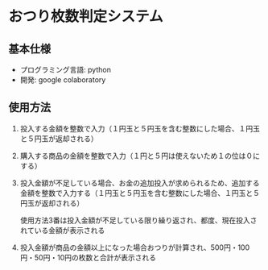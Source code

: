 # おつり枚数判定システム
## 基本仕様
- プログラミング言語: python
- 開発: google colaboratory
## 使用方法
1. 投入する金額を整数で入力（１円玉と５円玉を含む整数にした場合、１円玉と５円玉が返却される）
2. 購入する商品の金額を整数で入力（１円と５円は使えないため１の位は０にする）
3. 投入金額が不足している場合、お金の追加投入が求められるため、追加する金額を整数で入力する（１円玉と５円玉を含む整数にした場合、１円玉と５円玉が返却される）

   使用方法3番は投入金額が不足している限り繰り返され、都度、現在投入されている金額が表示される
4. 投入金額が商品の金額以上になった場合おつりが計算され、500円・100円・50円・10円の枚数と合計が表示される
